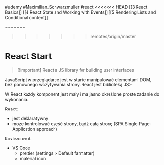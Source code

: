 #udemy #Maximilian_Schwarzmuller  #react 
<<<<<<< HEAD
[[3 React Basics]]
[[4 React State and Working with Events]]
[[5 Rendering Lists and Conditional content]]


=======
>>>>>>> remotes/origin/master


# React Start

>[!important] React
>a JS library for building user interfaces

JavaScript w przeglądarce jest w stanie manipulować elementami DOM, bez ponownego wczytywania strony.
React jest biblioteką JS>

W React każdy komponent jest mały i ma jasno określone proste zadanie do wykonania.

React:
- jest deklaratywny
- może kontrolować część strony, bądź całą stronę (SPA Single-Page-Application approach)


Environment
- VS Code
	- prettier (settings > Default farmatter)
	- material icon





